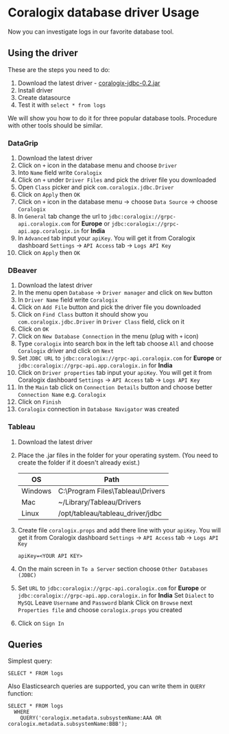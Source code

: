 # Coralogix database driver Usage

Now you can investigate logs in our favorite database tool.

## Using the driver

These are the steps you need to do:

1. Download the latest driver - [coralogix-jdbc-0.2.jar](https://repo1.maven.org/maven2/com/coralogix/coralogix-jdbc/0.2/coralogix-jdbc-0.2.jar)
2. Install driver
3. Create datasource
4. Test it with `select * from logs`

We will show you how to do it for three popular database tools. Procedure with other tools should be similar.

### DataGrip

1. Download the latest driver
2. Click on `+` icon in the database menu and choose `Driver`
3. Into `Name` field write `Coralogix`
4. Click on `+` under `Driver Files` and pick the driver file you downloaded
5. Open `Class` picker and pick `com.coralogix.jdbc.Driver`
6. Click on `Apply` then `OK`
7. Click on `+` icon in the database menu -> choose `Data Source` -> choose `Coralogix`
8. In `General` tab change the url to
   `jdbc:coralogix://grpc-api.coralogix.com` for **Europe** or
   `jdbc:coralogix://grpc-api.app.coralogix.in` for **India**
9. In `Advanced` tab input your `apiKey`. You will get it from Coralogix dashboard
   `Settings` -> `API Access` tab -> `Logs API Key`
10. Click on `Apply` then `OK`

### DBeaver

1. Download the latest driver
2. In the menu open `Database` -> `Driver manager` and click on `New` button
3. In `Driver Name` field write `Coralogix`
4. Click on `Add File` button and pick the driver file you downloaded
5. Click on `Find Class` button it should show you `com.coralogix.jdbc.Driver` in
   `Driver Class` field, click on it
6. Click on `OK`
7. Click on `New Database Connection` in the menu (plug with `+` icon)
8. Type `coralogix` into search box in the left tab choose `All` 
   and choose `Coralogix` driver and click on `Next`
9. Set `JDBC URL` to
   `jdbc:coralogix://grpc-api.coralogix.com` for **Europe** or
   `jdbc:coralogix://grpc-api.app.coralogix.in` for **India**
10. Click on `Driver properties` tab input your `apiKey`. You will get it from Coralogix dashboard
    `Settings` -> `API Access` tab -> `Logs API Key`
11. In the `Main` tab click on `Connection Details` button and choose better `Connection Name` e.g. `Coralogix`
11. Click on `Finish`
12. `Coralogix` connection in `Database Navigator` was created

### Tableau

1. Download the latest driver
2. Place the .jar files in the folder for your operating system. (You need to create the folder if it doesn't already exist.)
   
   | OS      | Path                             |
   | ------- | -------------------------------- |
   | Windows | C:\Program Files\Tableau\Drivers |
   | Mac     | ~/Library/Tableau/Drivers        |
   | Linux   | /opt/tableau/tableau_driver/jdbc |
3. Create file `coralogix.props` and add there line with your `apiKey`.
   You will get it from Coralogix dashboard `Settings` -> `API Access` tab -> `Logs API Key`
   ```
   apiKey=<YOUR API KEY>
   ```
4. On the main screen in `To a Server` section choose `Other Databases (JDBC)`
5. Set `URL` to
   `jdbc:coralogix://grpc-api.coralogix.com` for **Europe** or
   `jdbc:coralogix://grpc-api.app.coralogix.in` for **India**
   Set `Dialect` to `MySQL`
   Leave `Username` and `Password` blank
   Click on `Browse` next `Properties file` and choose `coralogix.props` you created
6. Click on `Sign In`

## Queries

Simplest query:
```
SELECT * FROM logs
```

Also Elasticsearch queries are supported, you can write them in `QUERY` function:
```
SELECT * FROM logs 
  WHERE
    QUERY('coralogix.metadata.subsystemName:AAA OR coralogix.metadata.subsystemName:BBB');
```